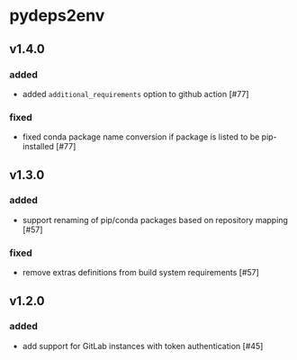 # pydeps2env

## v1.4.0

### added

- added `additional_requirements` option to github action [#77]

### fixed

- fixed conda package name conversion if package is listed to be pip-installed [#77]

## v1.3.0

### added

- support renaming of pip/conda packages based on repository mapping [#57]

### fixed

- remove extras definitions from build system requirements [#57]

## v1.2.0

### added
- add support for GitLab instances with token authentication [#45]
